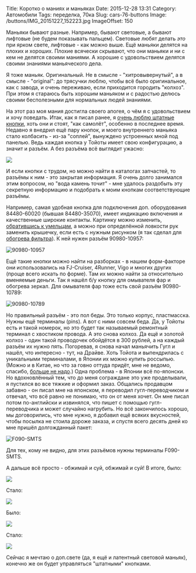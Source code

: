 Title: Коротко о маниях и маньяках
Date: 2015-12-28 13:31
Category: Автомобили
Tags: переделка, 70ка
Slug: cars-76-buttons
Image: /buttons/IMG_20151227_152223.jpg
ImageOffset: 150

Маньяки бывают разные. Например, бывают световые, а бывают лифтовые (не будем показывать пальцем). Световые любят делать <i>это</i> при ярком свете, лифтовые - как можно выше. Ещё маньяки делятся на плохих и хороших. Плохие всячески скрывают, что они маньяки и ни с кем не делятся своими маниями. А хорошие с удовольствием делятся своими знаниями маньяческого дела.

Я тоже маньяк. Оригинальный. Не в смысле - "хитровывернутый", а в смысле - "original": до трясучки люблю, чтобы всё было оригинальное, как с завода, и очень переживаю, если приходится городить "колхоз". При этом я стараюсь быть хорошим маньяком и с радостью делюсь своими бесполезными для нормальных людей знаниями.

На этот раз моя мания достигла своего апогея, о чём я с удовольствием и хочу поведать. Итак, как я писал ранее, я [очень люблю штатные кнопки]({filename}inverter.md), хоть они и стоят, "как самолёт", особенно в последнее время. Недавно я внедрил ещё пару кнопок, и моего внутреннего маньяка стало колбасить - из-за "соплей", вынуждено устроенных мной под панелью. Ведь каждая кнопка у Тойоты имеет свою конфигурацию, а значит и разъём. А без разъёма всё выглядит ужасно:

![]({attach}buttons/IMG_20151227_145657.jpg)

И если кнопки с трудом, но можно найти в каталогах запчастей, то разъёмы к ним - это закрытая информация. Я очень долго занимался этим вопросом, но "вода камень точит" - мне удалось раздобыть эту секретную информацию и подобрать к моим кнопкам соответствующие разъёмы.

Например, самая удобная кнопка для подключения доп. оборудования 84480-60020 (бывшая 84480-35070), имеет индикацию включения и качественные широкие контакты. Картинку можно изменить, <a href="https://www.drive2.ru/b/952753/">обратившись к умельцам</a>, а можно при определённой ловкости рук заменить крышечку, если есть с нужным рисунком (я так сделал для <a href="https://www.drive2.ru/l/5502865/">обогрева фильтра</a>). К ней нужен разъём 90980-10957:

![90980-10957]({attach}buttons/IMG_20151227_144834.jpg)

Ещё такие кнопки можно найти на разборках - в нашем форм-факторе они использовались на FJ-Cruiser, 4Runner, Vigo и многих других (проще всего искать по форме). Там их можно найти за относительно вменяемые деньги. Так я нашёл б/у кнопку для омывателя фар и обогрева зеркал. Для омывателя фар тоже есть свой разъём 90980-10789:

![90980-10789]({attach}buttons/IMG_20151227_144128.jpg)

Но правильный разъём - это пол беды. Это только корпус, пластмасска. Нужны ещё терминалы (pins). А вот с ними совсем беда. Да, у Тойоты есть и такой номерок, но это будет так называемый ремонтный терминал с хвостиком провода. А это снова колхоз. Да ещё и золотой колхоз - один такой проводочек обойдётся в 300 рублей, а на каждый разъём их нужно пять. Погоревав, я снова начал маньячить Гугл и нашёл, что интересно - тут, на Драйве. Хоть Тойота и выпендрилась с уникальными терминалами, в Японии их можно купить россыпью. (Можно и в Китае, но что за говно оттуда придёт, мне не ведомо, спасибо, <a href="https://www.drive2.ru/l/8287102/">больше не надо</a>.) Одна проблема - в Японии всё по-японски. Но вдохновлённый тем, что до меня сограждане это уже проделывали, я пустился во все тяжкие и оформил заказ. Общались продавцом забавно - он писал мне на японском, я переводил гугл-переводчиком и отвечал, что всё равно не понимаю, что он от меня хочет. Он мне писал потом по-английски и извинялся, что пишет с помощью гугл-переводчика и может случайно нагрубить. Но всё закончилось хорошо, мы договорились, что мне нужно, я добавил ещё всяких вкусностей, чтобы посылка не стоила дороже заказа, и спустя всего десять дней ко мне пришёл долгожданный пакет:

![F090-SMTS]({attach}buttons/IMG_20151227_145254.jpg)

Для тех, кому не видно, для этих разъёмов нужны терминалы F090-SMTS.

А дальше всё просто - обжимай и суй, обжимай и суй! В итоге, было:

![]({attach}buttons/IMG_20151227_144510.jpg)

Стало:

![]({attach}buttons/IMG_20151227_152223.jpg)

Было:

![]({attach}buttons/IMG_20151227_144620.jpg)

Стало:

![]({attach}buttons/IMG_20151227_153740.jpg)

Сейчас я мечтаю о доп.свете (да, я ещё и латентный световой маньяк), конечно же он будет управляться "штатными" кнопками.
